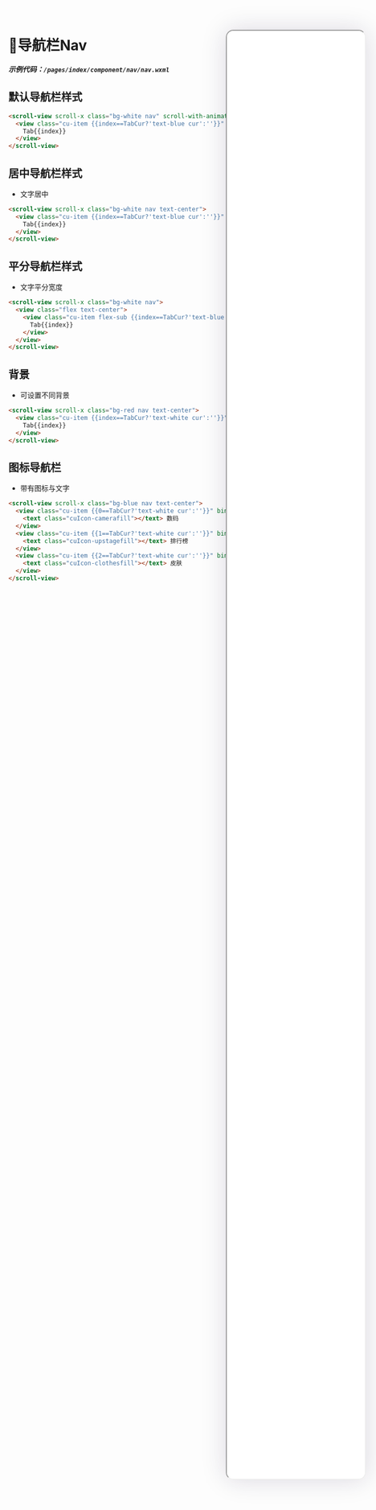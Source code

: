 <!--
 * @Descripttion: 
 * @version: V1.0
 * @Author: Xiaokang Lei
 * @email: lxk201808@163.com
 * @Date: 2022-12-02 17:44:47
 * @LastEditors: Xiaokang Lei
 * @LastEditTime: 2023-01-13 16:54:38
-->

<div class="minipre" style="width:18%; min-width:275px; height:90%; float:right; position:fixed; right:2.5%;top:2%;z-index:99;">
    <iframe src="./h5/index.html#/pages/index/component/nav/nav" width="100%" height="80%" style="border-radius:15px; box-shadow:0 0 50px 0px rgb(30 0 60 / 15%);"></iframe>
</div>

# 📰导航栏Nav

***示例代码：`/pages/index/component/nav/nav.wxml`***

## 默认导航栏样式

```html
<scroll-view scroll-x class="bg-white nav" scroll-with-animation scroll-left="{{scrollLeft}}">
  <view class="cu-item {{index==TabCur?'text-blue cur':''}}" wx:for="{{10}}" wx:key="index" bindtap="tabSelect" data-id="{{index}}">
    Tab{{index}}
  </view>
</scroll-view>
```

## 居中导航栏样式

- 文字居中

```html
<scroll-view scroll-x class="bg-white nav text-center">
  <view class="cu-item {{index==TabCur?'text-blue cur':''}}" wx:for="{{3}}" wx:key="index" bindtap="tabSelect" data-id="{{index}}">
    Tab{{index}}
  </view>
</scroll-view>
```

## 平分导航栏样式

- 文字平分宽度

```html
<scroll-view scroll-x class="bg-white nav">
  <view class="flex text-center">
    <view class="cu-item flex-sub {{index==TabCur?'text-blue cur':''}}" wx:for="{{4}}" wx:key="index" bindtap="tabSelect" data-id="{{index}}">
      Tab{{index}}
    </view>
  </view>
</scroll-view>
```

## 背景

- 可设置不同背景

```html
<scroll-view scroll-x class="bg-red nav text-center">
  <view class="cu-item {{index==TabCur?'text-white cur':''}}" wx:for="{{3}}" wx:key="index" bindtap="tabSelect" data-id="{{index}}">
    Tab{{index}}
  </view>
</scroll-view>
```

## 图标导航栏

- 带有图标与文字

```html
<scroll-view scroll-x class="bg-blue nav text-center">
  <view class="cu-item {{0==TabCur?'text-white cur':''}}" bindtap="tabSelect" data-id="0">
    <text class="cuIcon-camerafill"></text> 数码
  </view>
  <view class="cu-item {{1==TabCur?'text-white cur':''}}" bindtap="tabSelect" data-id="1">
    <text class="cuIcon-upstagefill"></text> 排行榜
  </view>
  <view class="cu-item {{2==TabCur?'text-white cur':''}}" bindtap="tabSelect" data-id="2">
    <text class="cuIcon-clothesfill"></text> 皮肤
  </view>
</scroll-view>
```
